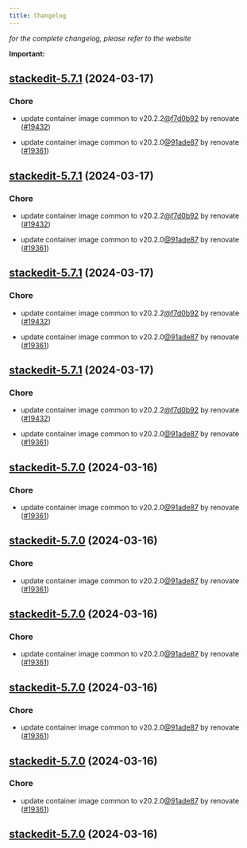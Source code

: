 ```yaml
---
title: Changelog
---
```



*for the complete changelog, please refer to the website*

**Important:**


## [stackedit-5.7.1](https://github.com/truecharts/charts/compare/stackedit-5.6.0...stackedit-5.7.1) (2024-03-17)

### Chore



- update container image common to v20.2.2[@f7d0b92](https://github.com/f7d0b92) by renovate ([#19432](https://github.com/truecharts/charts/issues/19432))

- update container image common to v20.2.0[@91ade87](https://github.com/91ade87) by renovate ([#19361](https://github.com/truecharts/charts/issues/19361))


## [stackedit-5.7.1](https://github.com/truecharts/charts/compare/stackedit-5.6.0...stackedit-5.7.1) (2024-03-17)

### Chore



- update container image common to v20.2.2[@f7d0b92](https://github.com/f7d0b92) by renovate ([#19432](https://github.com/truecharts/charts/issues/19432))

- update container image common to v20.2.0[@91ade87](https://github.com/91ade87) by renovate ([#19361](https://github.com/truecharts/charts/issues/19361))


## [stackedit-5.7.1](https://github.com/truecharts/charts/compare/stackedit-5.6.0...stackedit-5.7.1) (2024-03-17)

### Chore



- update container image common to v20.2.2[@f7d0b92](https://github.com/f7d0b92) by renovate ([#19432](https://github.com/truecharts/charts/issues/19432))

- update container image common to v20.2.0[@91ade87](https://github.com/91ade87) by renovate ([#19361](https://github.com/truecharts/charts/issues/19361))


## [stackedit-5.7.1](https://github.com/truecharts/charts/compare/stackedit-5.6.0...stackedit-5.7.1) (2024-03-17)

### Chore



- update container image common to v20.2.2[@f7d0b92](https://github.com/f7d0b92) by renovate ([#19432](https://github.com/truecharts/charts/issues/19432))

- update container image common to v20.2.0[@91ade87](https://github.com/91ade87) by renovate ([#19361](https://github.com/truecharts/charts/issues/19361))


## [stackedit-5.7.0](https://github.com/truecharts/charts/compare/stackedit-5.6.0...stackedit-5.7.0) (2024-03-16)

### Chore



- update container image common to v20.2.0[@91ade87](https://github.com/91ade87) by renovate ([#19361](https://github.com/truecharts/charts/issues/19361))


## [stackedit-5.7.0](https://github.com/truecharts/charts/compare/stackedit-5.6.0...stackedit-5.7.0) (2024-03-16)

### Chore



- update container image common to v20.2.0[@91ade87](https://github.com/91ade87) by renovate ([#19361](https://github.com/truecharts/charts/issues/19361))


## [stackedit-5.7.0](https://github.com/truecharts/charts/compare/stackedit-5.6.0...stackedit-5.7.0) (2024-03-16)

### Chore



- update container image common to v20.2.0[@91ade87](https://github.com/91ade87) by renovate ([#19361](https://github.com/truecharts/charts/issues/19361))


## [stackedit-5.7.0](https://github.com/truecharts/charts/compare/stackedit-5.6.0...stackedit-5.7.0) (2024-03-16)

### Chore



- update container image common to v20.2.0[@91ade87](https://github.com/91ade87) by renovate ([#19361](https://github.com/truecharts/charts/issues/19361))


## [stackedit-5.7.0](https://github.com/truecharts/charts/compare/stackedit-5.6.0...stackedit-5.7.0) (2024-03-16)

### Chore



- update container image common to v20.2.0[@91ade87](https://github.com/91ade87) by renovate ([#19361](https://github.com/truecharts/charts/issues/19361))


## [stackedit-5.7.0](https://github.com/truecharts/charts/compare/stackedit-5.6.0...stackedit-5.7.0) (2024-03-16)
